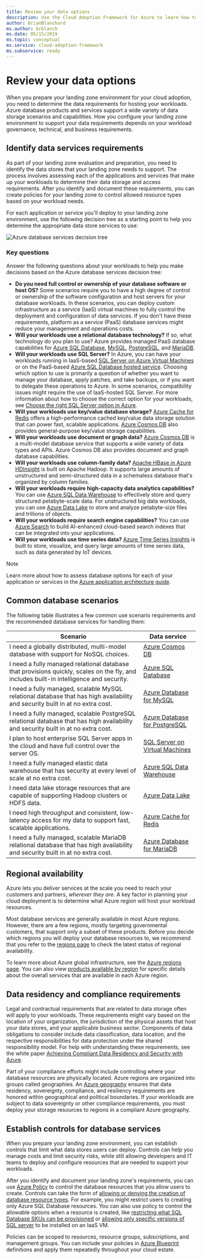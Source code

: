```yaml
---
title: Review your data options
description: Use the Cloud Adoption Framework for Azure to learn how to determine the data requirements for hosting your workloads.
author: BrianBlanchard
ms.author: brblanch
ms.date: 05/15/2019
ms.topic: conceptual
ms.service: cloud-adoption-framework
ms.subservice: ready
---
```


<!-- cSpell:ignore HDFS -->

# Review your data options

When you prepare your landing zone environment for your cloud adoption, you need to determine the data requirements for hosting your workloads. Azure database products and services support a wide variety of data storage scenarios and capabilities. How you configure your landing zone environment to support your data requirements depends on your workload governance, technical, and business requirements.

## Identify data services requirements

As part of your landing zone evaluation and preparation, you need to identify the data stores that your landing zone needs to support. The process involves assessing each of the applications and services that make up your workloads to determine their data storage and access requirements. After you identify and document these requirements, you can create policies for your landing zone to control allowed resource types based on your workload needs.

For each application or service you'll deploy to your landing zone environment, use the following decision tree as a starting point to help you determine the appropriate data store services to use:

![Azure database services decision tree](../../_images/ready/data-decision-tree.png)

### Key questions

Answer the following questions about your workloads to help you make decisions based on the Azure database services decision tree:

- **Do you need full control or ownership of your database software or host OS?** Some scenarios require you to have a high degree of control or ownership of the software configuration and host servers for your database workloads. In these scenarios, you can deploy custom infrastructure as a service (IaaS) virtual machines to fully control the deployment and configuration of data services. If you don't have these requirements, platform as a service (PaaS) database services might reduce your management and operations costs.
- **Will your workloads use a relational database technology?** If so, what technology do you plan to use? Azure provides managed PaaS database capabilities for [Azure SQL Database](https://docs.microsoft.com/azure/sql-database/sql-database-technical-overview), [MySQL](https://docs.microsoft.com/azure/mysql/overview), [PostgreSQL](https://docs.microsoft.com/azure/postgresql/overview), and [MariaDB](https://docs.microsoft.com/azure/mariadb/overview).
- **Will your workloads use SQL Server?** In Azure, you can have your workloads running in IaaS-based [SQL Server on Azure Virtual Machines](https://azure.microsoft.com/services/virtual-machines/sql-server) or on the PaaS-based [Azure SQL Database hosted service](https://docs.microsoft.com/azure/sql-database/sql-database-technical-overview). Choosing which option to use is primarily a question of whether you want to manage your database, apply patches, and take backups, or if you want to delegate these operations to Azure. In some scenarios, compatibility issues might require the use of IaaS-hosted SQL Server. For more information about how to choose the correct option for your workloads, see [Choose the right SQL Server option in Azure](https://docs.microsoft.com/azure/sql-database/sql-database-paas-vs-sql-server-iaas).
- **Will your workloads use key/value database storage?** [Azure Cache for Redis](https://docs.microsoft.com/azure/azure-cache-for-redis/cache-overview) offers a high-performance cached key/value data storage solution that can power fast, scalable applications. [Azure Cosmos DB](https://docs.microsoft.com/azure/cosmos-db/introduction) also provides general-purpose key/value storage capabilities.
- **Will your workloads use document or graph data?** [Azure Cosmos DB](https://docs.microsoft.com/azure/cosmos-db/introduction) is a multi-model database service that supports a wide variety of data types and APIs. Azure Cosmos DB also provides document and graph database capabilities.
- **Will your workloads use column-family data?** [Apache HBase in Azure HDInsight](https://docs.microsoft.com/azure/hdinsight/hbase/apache-hbase-overview) is built on Apache Hadoop. It supports large amounts of unstructured and semi-structured data in a schemaless database that's organized by column families.
- **Will your workloads require high-capacity data analytics capabilities?** You can use [Azure SQL Data Warehouse](https://docs.microsoft.com/azure/sql-data-warehouse/sql-data-warehouse-overview-what-is) to effectively store and query structured petabyte-scale data. For unstructured big data workloads, you can use [Azure Data Lake](https://azure.microsoft.com/solutions/data-lake) to store and analyze petabyte-size files and trillions of objects.
- **Will your workloads require search engine capabilities?** You can use [Azure Search](https://docs.microsoft.com/azure/search/search-what-is-azure-search) to build AI-enhanced cloud-based search indexes that can be integrated into your applications.
- **Will your workloads use time series data?** [Azure Time Series Insights](https://docs.microsoft.com/azure/time-series-insights/time-series-insights-overview) is built to store, visualize, and query large amounts of time series data, such as data generated by IoT devices.

> [!NOTE]
> Learn more about how to assess database options for each of your application or services in the [Azure application architecture guide](https://docs.microsoft.com/azure/architecture/guide/technology-choices/data-store-comparison).

## Common database scenarios

The following table illustrates a few common use scenario requirements and the recommended database services for handling them:

| **Scenario**                                                                                                                            | **Data service**                                                                                                                                  |
|-----------------------------------------------------------------------------------------------------------------------------------------|---------------------------------------------------------------------------------------------------------------------------------------------------|
| I need a globally distributed, multi-model database with support for NoSQL choices.                                                     | [Azure Cosmos DB](https://docs.microsoft.com/azure/cosmos-db/introduction)                                                                        |
| I need a fully managed relational database that provisions quickly, scales on the fly, and includes built-in intelligence and security. | [Azure SQL Database](https://docs.microsoft.com/azure/sql-database/sql-database-technical-overview)                                               |
| I need a fully managed, scalable MySQL relational database that has high availability and security built in at no extra cost.           | [Azure Database for MySQL](https://docs.microsoft.com/azure/mysql/overview)                                                                       |
| I need a fully managed, scalable PostgreSQL relational database that has high availability and security built in at no extra cost.      | [Azure Database for PostgreSQL](https://docs.microsoft.com/azure/postgresql/overview)                                                             |
| I plan to host enterprise SQL Server apps in the cloud and have full control over the server OS.                                        | [SQL Server on Virtual Machines](https://docs.microsoft.com/azure/virtual-machines/windows/sql/virtual-machines-windows-sql-server-iaas-overview) |
| I need a fully managed elastic data warehouse that has security at every level of scale at no extra cost.                               | [Azure SQL Data Warehouse](https://docs.microsoft.com/azure/sql-data-warehouse/sql-data-warehouse-overview-what-is)                               |
| I need data lake storage resources that are capable of supporting Hadoop clusters or HDFS data.                                         | [Azure Data Lake](https://azure.microsoft.com/solutions/data-lake)                                                                                |
| I need high throughput and consistent, low-latency access for my data to support fast, scalable applications.                           | [Azure Cache for Redis](https://docs.microsoft.com/azure/azure-cache-for-redis/cache-overview)                                                    |
| I need a fully managed, scalable MariaDB relational database that has high availability and security built in at no extra cost.         | [Azure Database for MariaDB](https://docs.microsoft.com/azure/mariadb/overview)                                                                   |

## Regional availability

Azure lets you deliver services at the scale you need to reach your customers and partners, _wherever they are_. A key factor in planning your cloud deployment is to determine what Azure region will host your workload resources.

Most database services are generally available in most Azure regions. However, there are a few regions, mostly targeting governmental customers, that support only a subset of these products. Before you decide which regions you will deploy your database resources to, we recommend that you refer to the [regions page](https://azure.microsoft.com/global-infrastructure/services/?regions=all&products=data-factory,sql-server-stretch-database,redis-cache,database-migration,sql-data-warehouse,postgresql,mariadb,cosmos-db,mysql,sql-database) to check the latest status of regional availability.

To learn more about Azure global infrastructure, see the [Azure regions page](https://azure.microsoft.com/global-infrastructure/regions). You can also view [products available by region](https://azure.microsoft.com/global-infrastructure/services/?regions=all&products=all) for specific details about the overall services that are available in each Azure region.

## Data residency and compliance requirements

Legal and contractual requirements that are related to data storage often will apply to your workloads. These requirements might vary based on the location of your organization, the jurisdiction of the physical assets that host your data stores, and your applicable business sector. Components of data obligations to consider include data classification, data location, and the respective responsibilities for data protection under the shared responsibility model. For help with understanding these requirements, see the white paper [Achieving Compliant Data Residency and Security with Azure](https://azure.microsoft.com/resources/achieving-compliant-data-residency-and-security-with-azure).

Part of your compliance efforts might include controlling where your database resources are physically located. Azure regions are organized into groups called geographies. An [Azure geography](https://azure.microsoft.com/global-infrastructure/geographies) ensures that data residency, sovereignty, compliance, and resiliency requirements are honored within geographical and political boundaries. If your workloads are subject to data sovereignty or other compliance requirements, you must deploy your storage resources to regions in a compliant Azure geography.

## Establish controls for database services

When you prepare your landing zone environment, you can establish controls that limit what data stores users can deploy. Controls can help you manage costs and limit security risks, while still allowing developers and IT teams to deploy and configure resources that are needed to support your workloads.

After you identify and document your landing zone's requirements, you can use [Azure Policy](https://docs.microsoft.com/azure/governance/policy/overview) to control the database resources that you allow users to create. Controls can take the form of [allowing or denying the creation of database resource types](https://docs.microsoft.com/azure/governance/policy/samples/allowed-resource-types). For example, you might restrict users to creating only Azure SQL Database resources. You can also use policy to control the allowable options when a resource is created, like [restricting what SQL Database SKUs can be provisioned](https://docs.microsoft.com/azure/governance/policy/samples/allowed-sql-db-skus) or [allowing only specific versions of SQL server](https://docs.microsoft.com/azure/governance/policy/samples/require-sql-12) to be installed on an IaaS VM.

Policies can be scoped to resources, resource groups, subscriptions, and management groups. You can include your policies in [Azure Blueprint](https://docs.microsoft.com/azure/governance/blueprints/overview) definitions and apply them repeatedly throughout your cloud estate.
